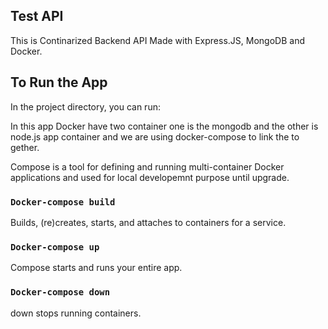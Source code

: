 ## Test API
This is Continarized Backend API Made with Express.JS, MongoDB and Docker.

## To Run the App

In the project directory, you can run:

In this app Docker have two container one is the mongodb and the other is node.js app container and 
we are using docker-compose to link the to gether.

Compose is a tool for defining and running multi-container Docker applications and used for local developemnt purpose until upgrade.



### `Docker-compose build`

Builds, (re)creates, starts, and attaches to containers for a service.

### `Docker-compose up`

Compose starts and runs your entire app.


### `Docker-compose down`

down stops running containers.

